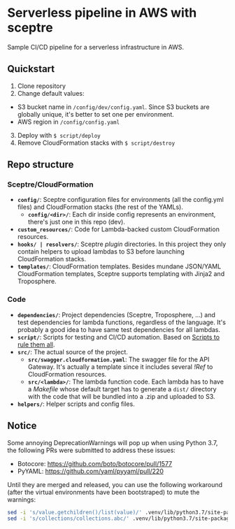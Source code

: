 # Serverless pipeline in AWS with sceptre
Sample CI/CD pipeline for a serverless infrastructure in AWS.

## Quickstart
1. Clone repository
2. Change default values:
  - S3 bucket name in `/config/dev/config.yaml`. Since S3 buckets are globally unique, it's better to set one per environment.
  - AWS region in `/config/config.yaml`
3. Deploy with `$ script/deploy`
4. Remove CloudFormation stacks with `$ script/destroy`

## Repo structure
### Sceptre/CloudFormation
- **`config/`**: Sceptre configuration files for environments (all the config.yml files) and CloudFormation stacks (the rest of the YAMLs).
  - **`config/<dir>/`**: Each dir inside config represents an environment, there's just one in this repo (dev).
- **`custom_resources/`**: Code for Lambda-backed custom CloudFormation resources.
- **`hooks/ | resolvers/`**: Sceptre _plugin_ directories. In this project they only contain helpers to upload lambdas to S3 before launching CloudFormation stacks.
- **`templates/`**: CloudFormation templates. Besides mundane JSON/YAML CloudFormation templates, Sceptre supports templating with Jinja2 and Troposphere.
### Code
- **`dependencies/`**: Project dependencies (Sceptre, Troposphere, ...) and test dependencies for lambda functions, regardless of the language. It's probably a good idea to have same test dependencies for all lambdas.
- **`script/`**: Scripts for testing and CI/CD automation. Based on [Scripts to rule them all](https://github.com/github/scripts-to-rule-them-all).
- **`src/`**: The actual source of the project.
  - **`src/swagger.cloudformation.yaml`**: The swagger file for the API Gateway. It's actually a template since it includes several _!Ref_ to CloudFormation resources.
  - **`src/<lambda>/`**: The lambda function code. Each lambda has to have a _Makefile_ whose default target has to generate a `dist/` directory with the code that will be bundled into a .zip and uploaded to S3.
- **`helpers/`**: Helper scripts and config files.

## Notice
Some annoying DeprecationWarnings will pop up when using Python 3.7, the following PRs were submitted to address these issues:
- Botocore: https://github.com/boto/botocore/pull/1577
- PyYAML: https://github.com/yaml/pyyaml/pull/220

Until they are merged and released, you can use the following workaround (after the virtual environments have been bootstraped) to mute the warnings:
```bash
sed -i 's/value.getchildren()/list(value)/' .venv/lib/python3.7/site-packages/botocore/parsers.py
sed -i 's/collections/collections.abc/' .venv/lib/python3.7/site-packages/yaml/constructor.py
```

